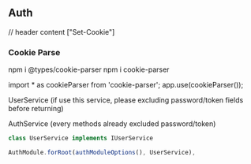 ## Auth
// header content ["Set-Cookie"]

### Cookie Parse
npm i @types/cookie-parser
npm i cookie-parser

import * as cookieParser from 'cookie-parser';
app.use(cookieParser());

UserService
(if use this service, please excluding password/token fields before returning)

AuthService
(every methods already excluded password/token)


```typescript
class UserService implements IUserService

AuthModule.forRoot(authModuleOptions(), UserService),
```